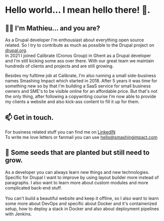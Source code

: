 # Hello world... I mean hello there! 👋.

## 🙋🏻‍ I'm Mathieu... and you are? <br>
As a Drupal developer I'm enthousiast about everything open source related. So I try to contribute as much as possible to the Drupal project on [drupal.org](https://drupal.org/u/matdemeue). <br/>
In 2021 I joined Calibrate (Cronos Group) in Ghent as a Drupal developer and I'm still kicking some ass over there. With our great team we maintain hundreds of clients and projects and are still growing. <br/>


Besides my fulltime job at Calibrate, I'm also running a small side-business names Smashing Impact which started in 2018. After 5 years it was time for something new so by that I'm building a SaaS service for small business owners and SME's to be visible online for an affordable price. 
But that's not the only thing, after following a copywriting course I'm now able to provide my clients a website and also kick-ass content to fill it up for them.<br>

## 📫 Get in touch.
For business related stuff you can find me on [LinkedIN](https://www.linkedin.com/in/mathieu-de-meue) <br />
To write me love letters or fanmail you can use [hello@smashingimpact.com](mailto:hello@smashingimpact.com) <br />

## 🌱 Some seeds that are planted but still need to grow.

As a developer you can always learn new things and new technologies. Specific for Drupal I want to improve by using layout builder more instead of paragraphs. I also want to learn more about custom modules and more complicated back-end stuff. <br /><br />
You can't build a beautiful website and keep it offline, so I also want to learn some more about DevOps and specific about Docker and it's containerized setup, how to deploy a stack in Docker and also about deployment pipelines with Jenkins.
